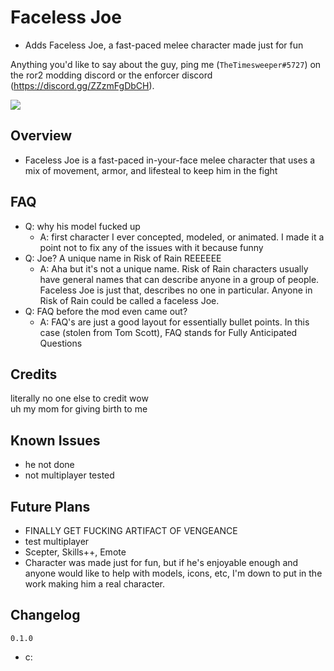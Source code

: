 # Faceless Joe
- Adds Faceless Joe, a fast-paced melee character made just for fun

Anything you'd like to say about the guy, ping me (`TheTimesweeper#5727`) on the ror2 modding discord or the enforcer discord (https://discord.gg/ZZzmFgDbCH).

[![](https://raw.githubusercontent.com/TheTimeSweeper/the/master/JoeModForReal/Release/_readme/css.png)]()

## Overview
- Faceless Joe is a fast-paced in-your-face melee character that uses a mix of movement, armor, and lifesteal to keep him in the fight

## FAQ
- Q: why his model fucked up
  - A: first character I ever concepted, modeled, or animated. I made it a point not to fix any of the issues with it because funny
- Q: Joe? A unique name in Risk of Rain REEEEEE
  - A: Aha but it's not a unique name. Risk of Rain characters usually have general names that can describe anyone in a group of people. Faceless Joe is just that, describes no one in particular. Anyone in Risk of Rain could be called a faceless Joe.
- Q: FAQ before the mod even came out?
  - A: FAQ's are just a good layout for essentially bullet points. In this case (stolen from Tom Scott), FAQ stands for Fully Anticipated Questions

## Credits
literally no one else to credit wow  
uh my mom for giving birth to me

## Known Issues
- he not done
- not multiplayer tested

## Future Plans
- FINALLY GET FUCKING ARTIFACT OF VENGEANCE
- test multiplayer
- Scepter, Skills++, Emote
- Character was made just for fun, but if he's enjoyable enough and anyone would like to help with models, icons, etc, I'm down to put in the work making him a real character.

## Changelog

`0.1.0`
- c: